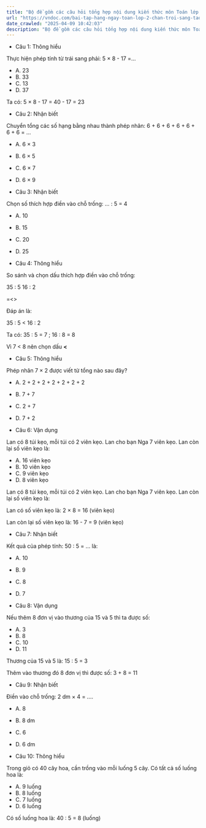 ```yaml
---
title: "Bộ đề gồm các câu hỏi tổng hợp nội dung kiến thức môn Toán lớp 2 đã học ở Tuần 23 trong chương trình Toán lớp 2 Tập 2 Chân trời sáng tạo, giúp các em ôn tập và luyện giải các dạng bài tập Toán lớp 2. Mời các em cùng luyện tập."
url: "https://vndoc.com/bai-tap-hang-ngay-toan-lop-2-chan-troi-sang-tao-tuan-23-thu-3-337086"
date_crawled: "2025-04-09 10:42:03"
description: "Bộ đề gồm các câu hỏi tổng hợp nội dung kiến thức môn Toán lớp 2 đã học ở Tuần 23 trong chương trình Toán lớp 2 Tập 2 Chân trời sáng tạo, giúp các em ôn tập và luyện giải các dạng bài tập Toán lớp 2. Mời các em cùng luyện tập."
---
```


* Câu 1:  Thông hiểu

Thực hiện phép tính từ trái sang phải: 5 × 8 - 17 =…

  * A. 23 
  * B. 33 
  * C. 13 
  * D. 37 



Ta có: 5 × 8 - 17 = 40 - 17 = 23

* Câu 2:  Nhận biết

Chuyển tổng các số hạng bằng nhau thành phép nhân: 6 + 6 + 6 + 6 + 6 + 6 + 6 = ...

  * A. 6 × 3 
  * B. 6 × 5 
  * C. 6 × 7 
  * D. 6 × 9 



* Câu 3:  Nhận biết

Chọn số thích hợp điền vào chỗ trống: ... : 5 = 4

  * A. 10 
  * B. 15 
  * C. 20 
  * D. 25 



* Câu 4:  Thông hiểu

So sánh và chọn dấu thích hợp điền vào chỗ trống:

35 : 5  16 : 2

=<>

Đáp án là:

35 : 5 < 16 : 2

Ta có: 35 : 5 = 7 ; 16 : 8 = 8

Vì 7 < 8 nên chọn dấu **<**

* Câu 5:  Thông hiểu

Phép nhân 7 × 2 được viết từ tổng nào sau đây?

  * A. 2 + 2 + 2 + 2 + 2 + 2 + 2 
  * B. 7 + 7 
  * C. 2 + 7 
  * D. 7 + 2 



* Câu 6:  Vận dụng

Lan có 8 túi kẹo, mỗi túi có 2 viên kẹo. Lan cho bạn Nga 7 viên kẹo. Lan còn lại số viên kẹo là:

  * A. 16 viên kẹo 
  * B. 10 viên kẹo 
  * C. 9 viên kẹo 
  * D. 8 viên kẹo 



Lan có 8 túi kẹo, mỗi túi có 2 viên kẹo. Lan cho bạn Nga 7 viên kẹo. Lan còn lại số viên kẹo là:

Lan có số viên kẹo là: 2 × 8 = 16 (viên kẹo)

Lan còn lại số viên kẹo là: 16 - 7 = 9 (viên kẹo)

* Câu 7:  Nhận biết

Kết quả của phép tính: 50 : 5 = ... là:

  * A. 10 
  * B. 9 
  * C. 8 
  * D. 7 



* Câu 8:  Vận dụng

Nếu thêm 8 đơn vị vào thương của 15 và 5 thì ta được số:

  * A. 3 
  * B. 8 
  * C. 10 
  * D. 11 



Thương của 15 và 5 là: 15 : 5 = 3

Thêm vào thương đó 8 đơn vị thì được số: 3 + 8 = 11

* Câu 9:  Nhận biết

Điền vào chỗ trống: 2 dm × 4 = ....

  * A. 8 
  * B. 8 dm 
  * C. 6 
  * D. 6 dm 



* Câu 10:  Thông hiểu

Trong giỏ có 40 cây hoa, cần trồng vào mỗi luống 5 cây. Có tất cả số luống hoa là:

  * A. 9 luống 
  * B. 8 luống 
  * C. 7 luống 
  * D. 6 luống 



Có số luống hoa là: 40 : 5 = 8 (luống)

